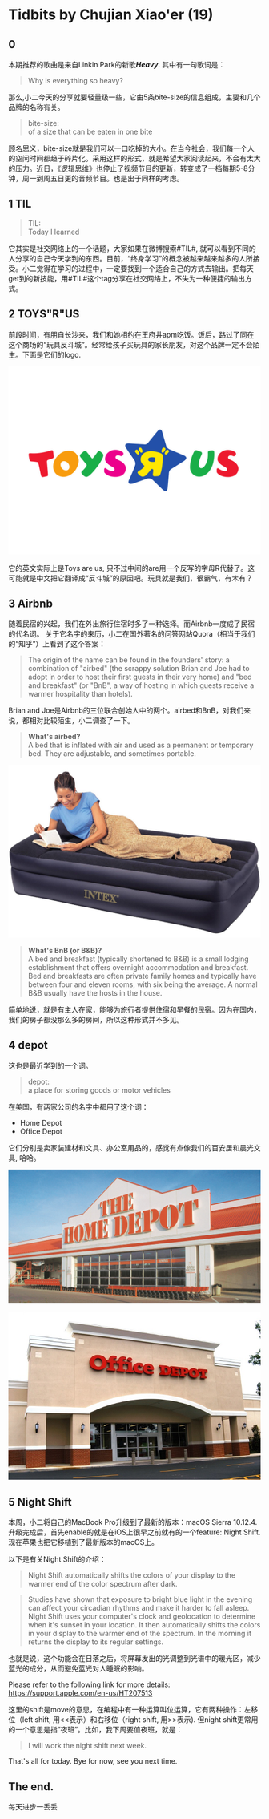 # Tidbits by Chujian Xiao'er (19)

## 0
本期推荐的歌曲是来自Linkin Park的新歌***Heavy***. 其中有一句歌词是：
> Why is everything so heavy?

那么,小二今天的分享就要轻量级一些，它由5条bite-size的信息组成，主要和几个品牌的名称有关。

> bite-size:  
> of a size that can be eaten in one bite

顾名思义，bite-size就是我们可以一口吃掉的大小。在当今社会，我们每一个人的空闲时间都趋于碎片化。采用这样的形式，就是希望大家阅读起来，不会有太大的压力。近日，《逻辑思维》也停止了视频节目的更新，转变成了一档每期5-8分钟，周一到周五日更的音频节目。也是出于同样的考虑。

## 1 TIL
> TIL:   
> Today I learned

它其实是社交网络上的一个话题，大家如果在微博搜索#TIL#, 就可以看到不同的人分享的自己今天学到的东西。目前，“终身学习”的概念被越来越来越多的人所接受。小二觉得在学习的过程中，一定要找到一个适合自己的方式去输出。把每天get到的新技能，用#TIL#这个tag分享在社交网络上，不失为一种便捷的输出方式。

## 2 TOYS"R"US
前段时间，有朋自长沙来，我们和她相约在王府井apm吃饭。饭后，路过了同在这个商场的“玩具反斗城”。经常给孩子买玩具的家长朋友，对这个品牌一定不会陌生。下面是它们的logo.

![](toysrus-logo.png)

它的英文实际上是Toys are us, 只不过中间的are用一个反写的字母R代替了。这可能就是中文把它翻译成“反斗城”的原因吧。玩具就是我们，很霸气，有木有？

## 3 Airbnb
随着民宿的兴起，我们在外出旅行住宿时多了一种选择。而Airbnb一度成了民宿的代名词。
关于它名字的来历，小二在国外著名的问答网站Quora（相当于我们的“知乎”）上看到了这个答案：

> The origin of the name can be found in the founders' story: a combination of "airbed" (the scrappy solution Brian and Joe had to adopt in order to host their first guests in their very home) and "bed and breakfast" (or "BnB", a way of hosting in which guests receive a warmer hospitality than hotels).

Brian and Joe是Airbnb的三位联合创始人中的两个。airbed和BnB，对我们来说，都相对比较陌生，小二调查了一下。

> **What's airbed?**  
> A bed that is inflated with air and used as a permanent or temporary bed. They are adjustable, and sometimes portable.

![](airbed.jpg)

> **What's BnB (or B&B)?**  
A bed and breakfast (typically shortened to B&B) is a small lodging establishment that offers overnight accommodation and breakfast. Bed and breakfasts are often private family homes and typically have between four and eleven rooms, with six being the average. A normal B&B usually have the hosts in the house.

简单地说，就是有主人在家，能够为旅行者提供住宿和早餐的民宿。因为在国内，我们的房子都没那么多的房间，所以这种形式并不多见。


## 4 depot
这也是最近学到的一个词。

> depot:  
a place for storing goods or motor vehicles

在美国，有两家公司的名字中都用了这个词：

* Home Depot
* Office Depot

它们分别是卖家装建材和文具、办公室用品的，感觉有点像我们的百安居和晨光文具, 哈哈。

![](home-depot.jpg)

![](office-depot.jpg)

## 5 Night Shift
本周，小二将自己的MacBook Pro升级到了最新的版本：macOS Sierra 10.12.4. 升级完成后，首先enable的就是在iOS上很早之前就有的一个feature: Night Shift. 现在苹果也把它移植到了最新版本的macOS上。

以下是有关Night Shift的介绍：

> Night Shift automatically shifts the colors of your display to the warmer end of the color spectrum after dark.  

> Studies have shown that exposure to bright blue light in the evening can affect your circadian rhythms and make it harder to fall asleep. Night Shift uses your computer's clock and geolocation to determine when it's sunset in your location. It then automatically shifts the colors in your display to the warmer end of the spectrum. In the morning it returns the display to its regular settings.

也就是说，这个功能会在日落之后，将屏幕发出的光调整到光谱中的暖光区，减少蓝光的成分，从而避免蓝光对人睡眠的影响。

Please refer to the following link for more details:  
https://support.apple.com/en-us/HT207513

这里的shift是move的意思，在编程中有一种运算叫位运算，它有两种操作：左移位（left shift, 用<<表示）和右移位（right shift, 用>>表示). 但night shift更常用的一个意思是指”夜班”。比如，我下周要值夜班，就是：

>I will work the night shift next week.


That's all for today.
Bye for now, see you next time.

## The end.

每天进步一丢丢
